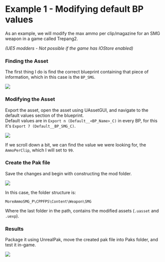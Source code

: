 # Example 1 - Modifying default BP values
As an example, we will modify the max ammo per clip/magazine for an SMG weapon in a game called Trepang2.

_(UE5 modders - Not possible if the game has IOStore enabled)_

### Finding the Asset
The first thing I do is find the correct blueprint containing that piece of information, which in this case is the `BP_SMG`.

![](/Media/Example-1/example_trepang_modifying1.png)

### Modifying the Asset
Export the asset, open the asset using UAssetGUI, and navigate to the default values section of the blueprint.<br>
Default values are in `Export n (Default__<BP_Name>_C)` in every BP, for this it's `Export 7 (Default__BP_SMG_C)`.

![](/Media/Example-1/example_trepang_modifying2.png)

If we scroll down a bit, we can find the value we were looking for, the `AmmoPerClip`, which I will set to `99`.

### Create the Pak file
Save the changes and begin with constructing the mod folder.

![](/Media/Example-1/example_trepang_modifying3.png)

In this case, the folder structure is:<br>
```
MoreAmmoSMG_P\CPPFPS\Content\Weapon\SMG
```

Where the last folder in the path, contains the modified assets (`.uasset` and `.uexp`).

### Results
Package it using UnrealPak, move the created pak file into Paks folder, and test it in-game.

![](/Media/Example-1/example_trepang_modifying4.png)